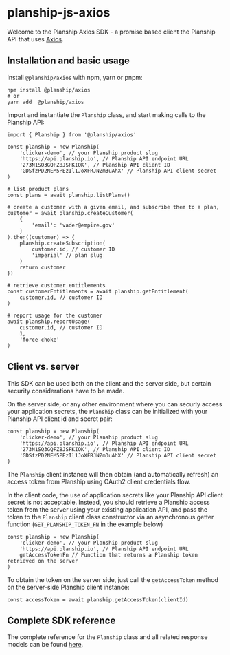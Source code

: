 # planship-js-axios

Welcome to the Planship Axios SDK - a promise based client the Planship API that uses [Axios]().

## Installation and basic usage

Install `@planship/axios`  with npm, yarn or pnpm:

```
npm install @planship/axios
# or
yarn add  @planship/axios
```

Import and instantiate the `Planship` class, and start making calls to the Planship API:

```
import { Planship } from '@planship/axios'

const planship = new Planship(
    'clicker-demo', // your Planship product slug
    'https://api.planship.io', // Planship API endpoint URL
    '273N1SQ3GQFZ8JSFKIOK', // Planship API client ID
    'GDSfzPD2NEM5PEzIl1JoXFRJNZm3uAhX' // Planship API client secret
)

# list product plans
const plans = await planship.listPlans()

# create a customer with a given email, and subscribe them to a plan,
customer = await planship.createCustomer(
    {
        'email': 'vader@empire.gov'
    }
).then((customer) => {
    planship.createSubscription(
        customer.id, // customer ID
        'imperial' // plan slug
    )
    return customer
})

# retrieve customer entitlements
const customerEntitlements = await planship.getEntitlement(
    customer.id, // customer ID
)

# report usage for the customer
await planship.reportUsage(
    customer.id, // customer ID
    1,
    'force-choke'
)
```

## Client vs. server

This SDK can be used both on the client and the server side, but certain security considerations have to be made.

On the server side, or any other environment where you can securly access your application secrets, the `Planship` class can be initialized with your Planship API client id and secret pair:

```
const planship = new Planship(
    'clicker-demo', // your Planship product slug
    'https://api.planship.io', // Planship API endpoint URL
    '273N1SQ3GQFZ8JSFKIOK', // Planship API client ID
    'GDSfzPD2NEM5PEzIl1JoXFRJNZm3uAhX' // Planship API client secret
)
```

The `Planship` client instance will then obtain (and automatically refresh) an access token from Planship using OAuth2 client credentials flow.

In the client code, the use of application secrets like your Planship API client secret is not acceptable. Instead, you should retrieve a Planship access token from the server using your existing application API, and pass the token to the `Planship` client class constructor via an asynchronous getter function (`GET_PLANSHIP_TOKEN_FN` in the example below)

```
const planship = new Planship(
    'clicker-demo', // your Planship product slug
    'https://api.planship.io', // Planship API endpoint URL
    getAccessTokenFn // Function that returns a Planship token retrieved on the server
)
```

To obtain the token on the server side, just call the `getAccessToken` method on the server-side Planship client instance:

```
const accessToken = await planship.getAccessToken(clientId)
```

## Complete SDK reference

The complete reference for the `Planship` class and all related response models can be found [here](./docs/classes/Planship.md).
